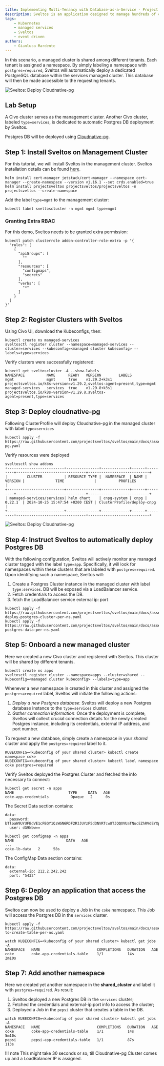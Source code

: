```yaml
---
title: Implementing Multi-Tenancy with Database-as-a-Service - Project Sveltos
description: Sveltos is an application designed to manage hundreds of clusters by providing declarative APIs to deploy Kubernetes add-ons across multiple clusters.
tags:
    - Kubernetes
    - managed services
    - Sveltos
    - event driven
authors:
    - Gianluca Mardente
---
```


In this scenario, a managed cluster is shared among different tenants. Each tenant is assigned a namespace.
By simply labeling a namespace with `postgres=required`, Sveltos will automatically deploy a dedicated PostgreSQL database within the services managed cluster. This database will then be made accessible to the requesting tenants.

![Sveltos: Deploy Cloudnative-pg](../../assets/db-per-ns.png)

## Lab Setup

A Civo cluster serves as the management cluster.
Another Civo cluster, labeled `type=services`, is dedicated to automatic Postgres DB deployment by Sveltos.

Postgres DB will be deployed using [Cloudnative-pg](https://github.com/cloudnative-pg/cloudnative-pg).

## Step 1: Install Sveltos on Management Cluster

For this tutorial, we will install Sveltos in the management cluster. Sveltos installation details can be found [here](../../getting_started/install/install.md).

```
helm install cert-manager jetstack/cert-manager --namespace cert-manager --create-namespace --version v1.16.1 --set crds.enabled=true
helm install projectsveltos projectsveltos/projectsveltos -n projectsveltos --create-namespace
```

Add the label `type=mgmt` to the management cluster:

```
kubectl label sveltoscluster -n mgmt mgmt type=mgmt
```

### Granting Extra RBAC

For this demo, Sveltos needs to be granted extra permission:

```
kubectl patch clusterrole addon-controller-role-extra -p '{
  "rules": [
    {
      "apiGroups": [
        ""
      ],
      "resources": [
        "configmaps",
        "secrets"
      ],
      "verbs": [
        "*"
      ]
    }
  ]
}'
```

## Step 2: Register Clusters with Sveltos

Using Civo UI, download the Kubeconfigs, then:

```
kubectl create ns managed-services
sveltosctl register cluster --namespace=managed-services --cluster=services --kubeconfig=<managed cluster kubeconfig> --labels=type=services
```

Verify clusters were successfully registered:

```
kubectl get sveltoscluster -A --show-labels
NAMESPACE          NAME      READY   VERSION        LABELS
mgmt               mgmt      true    v1.29.2+k3s1   projectsveltos.io/k8s-version=v1.29.2,sveltos-agent=present,type=mgmt
managed-services   services  true    v1.29.8+k3s1   projectsveltos.io/k8s-version=v1.29.8,sveltos-agent=present,type=services
```

## Step 3: Deploy cloudnative-pg

Following ClusterProfile will deploy Cloudnative-pg in the managed cluster with label `type=services`

```
kubectl apply -f https://raw.githubusercontent.com/projectsveltos/sveltos/main/docs/assets/cloudnative-pg.yaml
```

Verify resources were deployed

```
sveltosctl show addons
+--------------------------+---------------+-------------+------+---------+--------------------------------+----------------------------+
|         CLUSTER          | RESOURCE TYPE |  NAMESPACE  | NAME | VERSION |              TIME              |          PROFILES          |
+--------------------------+---------------+-------------+------+---------+--------------------------------+----------------------------+
| managed-services/services| helm chart    | cnpg-system | cnpg | 0.22.1  | 2024-10-25 15:47:54 +0200 CEST | ClusterProfile/deploy-cnpg |
+--------------------------+---------------+-------------+------+---------+--------------------------------+----------------------------+
```

![Sveltos: Deploy Cloudnative-pg](../../assets/sveltos-cloudnative-pg.png)


## Step 4: Instruct Sveltos to automatically deploy Postgres DB

With the following configuration, Sveltos will actively monitor any managed cluster tagged with the label `type=app`. Specifically, it will look for namespaces within these clusters that are labeled with `postgres=required`. Upon identifying such a namespace, Sveltos will:

1. Create a Postgres Cluster instance in the managed cluster with label `type:services`. DB will be exposed via a LoadBalancer service.
2. Fetch credentials to access the DB.
3. fetch the LoadBalancer service external ip: port

```
kubectl apply -f https://raw.githubusercontent.com/projectsveltos/sveltos/main/docs/assets/auto-deploy-postgres-cluster-per-ns.yaml
kubectl apply -f https://raw.githubusercontent.com/projectsveltos/sveltos/main/docs/assets/fetch-postgres-data-per-ns.yaml
```

## Step 5: Onboard a new managed cluster

Here we created a new Civo cluster and registered with Sveltos. This cluster will be shared by different tenants.

```
kubectl create ns apps
sveltosctl register cluster --namespace=apps --cluster=shared --kubeconfig=<managed cluster kubeconfig> --labels=type=app
```

Whenever a new namespace in created in this cluster and assigned the `postgres=required` label, Sveltos will initiate the following actions:

1. *Deploy a new Postgres database*: Sveltos will deploy a new Postgres database instance to the `type=services` cluster.
2. *Gather connection information*: Once the deployment is complete, Sveltos will collect crucial connection details for the newly created Postgres instance, including its credentials, external IP address, and port number.

To request a new database, simply create a namespace in your _shared_ cluster and apply the `postgres=required` label to it.

```
KUBECONFIG=<kubeconfig of your shared cluster> kubectl create namespace coke
KUBECONFIG=<kubeconfig of your shared cluster> kubectl label namespace coke postgres=required
```

Verify Sveltos deployed the Postgres Cluster and fetched the info necessary to connect:

```
kubectl get secret -n apps
NAME                         TYPE     DATA   AGE
coke-app-credentials          Opaque   2      0s
```

The Secret Data section contains:

```
data:
  password: bTloaW9UYUFBdVE1cFBQY1QzWGN6RDF2R3JUYzF5d3NVRTcwUTJQQXVUaTNucEZhRVdEYXpsZ1pmcnAzYWZwdg==
  user: dG9kbw==
```

```
kubectl get configmap -n apps
NAME                        DATA   AGE
...
coke-lb-data   2      58s
```

The ConfigMap Data section contains:

```
data:
  external-ip: 212.2.242.242
  port: "5432"
```

## Step 6: Deploy an application that access the Postgres DB

Sveltos can now be used to deploy a Job in the `coke` namespace. This Job will access the Postgres DB in the `services` cluster.

```
kubectl apply -f https://raw.githubusercontent.com/projectsveltos/sveltos/main/docs/assets/job-to-create-table-per-ns.yaml
```

```
watch KUBECONFIG=<kubeconfig of your shared cluster> kubectl get jobs -A
NAMESPACE   NAME                          COMPLETIONS   DURATION   AGE
coke        coke-app-credentials-table    1/1           14s        2m10s
```

## Step 7: Add another namespace

Here we created yet another namespace in the __shared_cluster__ and label it with `postgres=required`. As result:

1. Sveltos deployed a new Postgres DB in the `services` cluster;
2. Fetched the credentials and external-ip:port info to access the cluster;
3. Deployed a Job in the `pepsi` cluster that creates a table in the DB.

```
watch KUBECONFIG=<kubeconfig of your shared cluster> kubectl get jobs -A
NAMESPACE   NAME                          COMPLETIONS   DURATION   AGE
coke        coke-app-credentials-table    1/1           14s        5m10s
pepsi       pepsi-app-credentials-table   1/1           87s        113s
```
!!! note
    This might take 30 seconds or so, till Cloudnative-pg Cluster comes up and a LoadBalancer IP is assigned.
